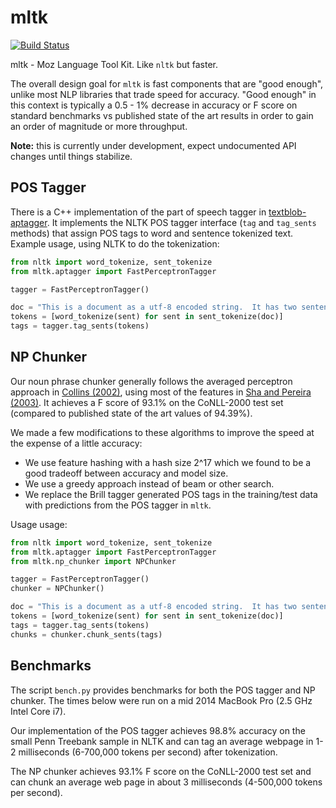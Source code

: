 mltk
====

[![Build Status](https://api.travis-ci.org/seomoz/mltk.png)](https://api.travis-ci.org/seomoz/mltk.png)

mltk - Moz Language Tool Kit.  Like `nltk` but faster.

The overall design goal for `mltk` is fast components that are "good enough",
unlike most NLP libraries that trade speed for accuracy.
"Good enough" in this context is typically a 0.5 - 1% decrease
in accuracy or F score on standard benchmarks vs published state
of the art results in order to gain an order of magnitude or more throughput.

**Note:** this is currently under development, expect undocumented API
changes until things stabilize.

POS Tagger
----------

There is a C++ implementation of the part of speech tagger in
[textblob-aptagger](https://github.com/sloria/textblob-aptagger).
It implements the NLTK POS tagger interface (`tag` and `tag_sents` methods)
that assign POS tags to word and sentence tokenized text.  Example usage,
using NLTK to do the tokenization:

```python
from nltk import word_tokenize, sent_tokenize
from mltk.aptagger import FastPerceptronTagger

tagger = FastPerceptronTagger()

doc = "This is a document as a utf-8 encoded string.  It has two sentences."
tokens = [word_tokenize(sent) for sent in sent_tokenize(doc)]
tags = tagger.tag_sents(tokens)
```

NP Chunker
----------

Our noun phrase chunker generally follows the averaged perceptron approach
in [Collins (2002)](http://scholar.google.com/scholar?hl=en&q=Discriminative+training+methods+for+hidden+Markov+models%3A+theory+and+experiments+with+perceptron+algorithms), using most of the features in
[Sha and Pereira (2003)](http://scholar.google.com/scholar?q=Shallow+Parsing+with+Conditional+Random+Fields).
It achieves a F score of 93.1% on the CoNLL-2000 test set (compared
to published state of the art values of 94.39%).

We made a few modifications to these algorithms to improve the speed
at the expense of a little accuracy:

* We use feature hashing with a hash size 2^17 which we found to be a good tradeoff between accuracy and model size.
* We use a greedy approach instead of beam or other search.
* We replace the Brill tagger generated POS tags in the training/test data with predictions from the POS tagger in `mltk`.

Usage usage:

```python
from nltk import word_tokenize, sent_tokenize
from mltk.aptagger import FastPerceptronTagger
from mltk.np_chunker import NPChunker

tagger = FastPerceptronTagger()
chunker = NPChunker()

doc = "This is a document as a utf-8 encoded string.  It has two sentences."
tokens = [word_tokenize(sent) for sent in sent_tokenize(doc)]
tags = tagger.tag_sents(tokens)
chunks = chunker.chunk_sents(tags)
```

Benchmarks
----------

The script `bench.py` provides benchmarks for both the POS tagger and
NP chunker.  The times below were run on a mid 2014 MacBook Pro
(2.5 GHz Intel Core i7).

Our implementation of the POS tagger achieves 98.8% accuracy on the small
Penn Treebank sample in NLTK and can tag an average webpage in 1-2
milliseconds (6-700,000 tokens per second) after tokenization.

The NP chunker achieves 93.1% F score on the CoNLL-2000 test set
and can chunk an average web page in about 3 milliseconds (4-500,000 tokens
per second).


